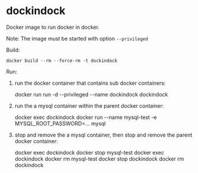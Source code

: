 # dockindock
Docker image to run docker in docker.

Note: The image must be started with option `--privileged`

Build:

    docker build --rm --force-rm -t dockindock

Run:
  1. run the docker container that contains sub docker containers:

        docker run run -d --privileged --name dockindock dockindock
  2. run the a mysql container within the parent docker container:

        docker exec dockindock docker run --name mysql-test -e MYSQL_ROOT_PASSWORD=... mysql
  3. stop and remove the a mysql container, then stop and remove the parent docker container:

        docker exec dockindock docker stop mysql-test
        docker exec dockindock docker rm mysql-test
        docker stop dockindock
        docker rm dockindock
